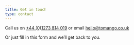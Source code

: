 ```yaml
---
title: Get in touch
type: contact
---
```


Call us on [+44 (0)1273 814 019](tel:01273814019) or email [hello@tomango.co.uk](mailto:hello@tomango.co.uk)

Or just fill in this form and we’ll get back to you.